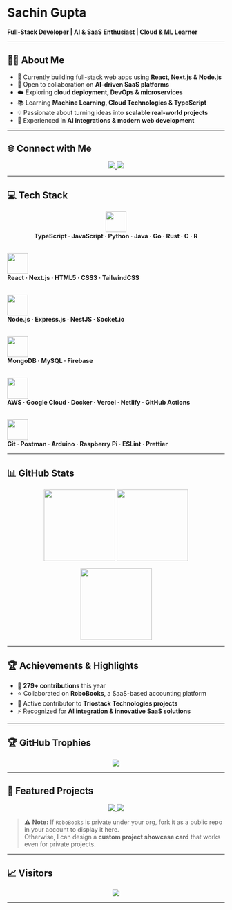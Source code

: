 # Sachin Gupta  

**Full-Stack Developer | AI & SaaS Enthusiast | Cloud & ML Learner**  

---

## 👨‍💻 About Me  
- 🚀 Currently building full-stack web apps using **React, Next.js & Node.js**  
- 🤝 Open to collaboration on **AI-driven SaaS platforms**  
- ☁️ Exploring **cloud deployment, DevOps & microservices**  
- 📚 Learning **Machine Learning, Cloud Technologies & TypeScript**  
- 💡 Passionate about turning ideas into **scalable real-world projects**  
- 🎯 Experienced in **AI integrations & modern web development**  

---

## 🌐 Connect with Me  
<p align="center">
  <a href="https://www.linkedin.com/in/sachin-gupta-6252652a5/">
    <img src="https://img.shields.io/badge/LinkedIn-0A66C2.svg?style=for-the-badge&logo=linkedin&logoColor=white" />
  </a>
  <a href="mailto:sachinguptaiam@gmail.com">
    <img src="https://img.shields.io/badge/Email-D14836.svg?style=for-the-badge&logo=gmail&logoColor=white" />
  </a>
</p>

---

## 💻 Tech Stack  

<p align="center">
  <!-- Languages -->
  <img src="https://skillicons.dev/icons?i=ts,js,python,java,go,rust,c,r" height="48" /><br/>
  <b>TypeScript · JavaScript · Python · Java · Go · Rust · C · R</b>
  <br/><br/>

  <!-- Frontend -->
  <img src="https://skillicons.dev/icons?i=react,nextjs,html,css,tailwind" height="48" /><br/>
  <b>React · Next.js · HTML5 · CSS3 · TailwindCSS</b>
  <br/><br/>

  <!-- Backend -->
  <img src="https://skillicons.dev/icons?i=nodejs,express,nestjs,socketio" height="48" /><br/>
  <b>Node.js · Express.js · NestJS · Socket.io</b>
  <br/><br/>

  <!-- Databases -->
  <img src="https://skillicons.dev/icons?i=mongodb,mysql,firebase" height="48" /><br/>
  <b>MongoDB · MySQL · Firebase</b>
  <br/><br/>

  <!-- Cloud & DevOps -->
  <img src="https://skillicons.dev/icons?i=aws,gcp,docker,vercel,netlify,githubactions" height="48" /><br/>
  <b>AWS · Google Cloud · Docker · Vercel · Netlify · GitHub Actions</b>
  <br/><br/>

  <!-- Tools -->
  <img src="https://skillicons.dev/icons?i=git,postman,arduino,raspberrypi,eslint,prettier" height="48" /><br/>
  <b>Git · Postman · Arduino · Raspberry Pi · ESLint · Prettier</b>
</p>

---

## 📊 GitHub Stats  

<p align="center">
  <img src="https://github-readme-stats.vercel.app/api?username=sachin-iam&show_icons=true&theme=transparent&bg_color=00000015&hide_border=true&count_private=true" height="165" />
  <img src="https://github-readme-streak-stats.herokuapp.com/?user=sachin-iam&theme=transparent&background=00000015&hide_border=true" height="165" />
</p>

<p align="center">
  <img src="https://github-readme-stats.vercel.app/api/top-langs/?username=sachin-iam&layout=compact&theme=transparent&bg_color=00000015&hide_border=true" height="165" />
</p>

---

## 🏆 Achievements & Highlights  
- 📌 **279+ contributions** this year  
- ⭐ Collaborated on **RoboBooks**, a SaaS-based accounting platform  
- 🏅 Active contributor to **Triostack Technologies projects**  
- ⚡ Recognized for **AI integration & innovative SaaS solutions**  

---

## 🏆 GitHub Trophies  
<p align="center">
  <img src="https://github-profile-trophy.vercel.app/?username=sachin-iam&theme=algolia&no-frame=true&margin-w=15&margin-h=15" />
</p>

---

## 🚀 Featured Projects  

<p align="center">
  <a href="https://github.com/sachin-iam/sachin-iam">
    <img src="https://github-readme-stats.vercel.app/api/pin/?username=sachin-iam&repo=sachin-iam&theme=transparent&bg_color=00000015&hide_border=true" />
  </a>
  <a href="https://github.com/sachin-iam/RoboBooks">
    <img src="https://github-readme-stats.vercel.app/api/pin/?username=sachin-iam&repo=RoboBooks&theme=transparent&bg_color=00000015&hide_border=true" />
  </a>
</p>

> ⚠️ **Note:** If `RoboBooks` is private under your org, fork it as a public repo in your account to display it here.  
> Otherwise, I can design a **custom project showcase card** that works even for private projects.  

---

## 📈 Visitors  
<p align="center">
  <img src="https://visitcount.itsvg.in/api?id=sachin-iam&label=Profile%20Views&color=6&icon=5&pretty=true" />
</p>

---
<!-- End of README -->

